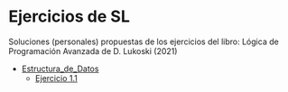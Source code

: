 # Ejercicios de SL

Soluciones (personales) propuestas de los ejercicios del libro: Lógica de Programación Avanzada de D. Lukoski (2021)

* [Estructura_de_Datos](../main/Estructura_de_Datos)
    * [Ejercicio 1.1](../main/Estructura_de_Datos/e01.01.sl)
